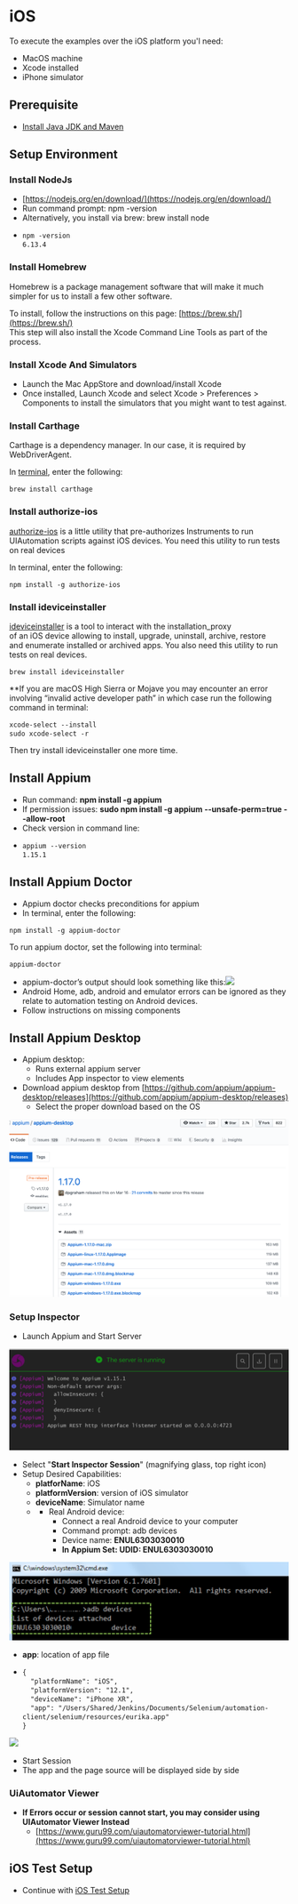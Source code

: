 # iOS

To execute the examples over the iOS platform you'l need:

* MacOS machine 
* Xcode installed
* iPhone simulator 

## Prerequisite

* [Install Java JDK and Maven](https://docs.autonomx.io/prerequisites)

## Setup Environment

### Install NodeJs

* [https://nodejs.org/en/download/](https://nodejs.org/en/download/)
* Run command prompt: npm -version
* Alternatively, you install via brew: brew install node
* ```text
  npm -version
  6.13.4
  ```

### Install Homebrew

Homebrew is a package management software that will make it much simpler for us to install a few other software.

To install, follow the instructions on this page: [https://brew.sh/](https://brew.sh/)  
This step will also install the Xcode Command Line Tools as part of the process.

### Install Xcode And Simulators

* Launch the Mac AppStore and download/install Xcode
* Once installed, Launch Xcode and select Xcode &gt; Preferences &gt; Components to install the simulators that you might want to test against.

### Install Carthage

Carthage is a dependency manager. In our case, it is required by WebDriverAgent.

In [terminal](https://www.macworld.co.uk/how-to/mac-software/how-use-terminal-on-mac-3608274/), enter the following:

```text
brew install carthage
```

### Install authorize-ios

[authorize-ios](https://github.com/appium/authorize-ios) is a little utility that pre-authorizes Instruments to run UIAutomation scripts against iOS devices. You need this utility to run tests on real devices

In terminal, enter the following:

```text
npm install -g authorize-ios
```

### Install ideviceinstaller

[ideviceinstaller](https://github.com/libimobiledevice/ideviceinstaller) is a tool to interact with the installation\_proxy  
of an iOS device allowing to install, upgrade, uninstall, archive, restore  
and enumerate installed or archived apps. You also need this utility to run tests on real devices.

```text
brew install ideviceinstaller
```

\*\*If you are macOS High Sierra or Mojave you may encounter an error involving “invalid active developer path” in which case run the following command in terminal:

```text
xcode-select --install
sudo xcode-select -r
```

Then try install ideviceinstaller one more time.

## Install Appium

* Run command: **npm install -g appium**
* If permission issues: **sudo npm install -g appium --unsafe-perm=true --allow-root**
* Check version in command line:
* ```text
  appium --version
  1.15.1
  ```

## Install Appium Doctor

* Appium doctor checks preconditions for appium
* In terminal, enter the following:

```text
npm install -g appium-doctor
```

To run appium doctor, set the following into terminal:

```text
appium-doctor
```

* appium-doctor’s output should look something like this:![](https://miro.medium.com/max/3036/1*znQbz_vbtZXkdX4LOJWuzg.png)
* Android Home, adb, android and emulator errors can be ignored as they relate to automation testing on Android devices.
* Follow instructions on missing components

## Install Appium Desktop

* Appium desktop:
  * Runs external appium server
  * Includes App inspector to view elements 
* Download appium desktop from [https://github.com/appium/appium-desktop/releases](https://github.com/appium/appium-desktop/releases)
  * Select the proper download based on the OS

![](../.gitbook/assets/image%20%2889%29.png)



### Setup Inspector

* Launch Appium and Start Server

![](../.gitbook/assets/image%20%28121%29.png)

* Select "**Start Inspector Session**" \(magnifying glass, top right icon\)
* Setup Desired Capabilities:
  * **platforName**: iOS
  * **platformVersion**: version of iOS simulator
  * **deviceName**: Simulator name
  * * Real Android device: 
      * Connect a real Android device to your computer
      * Command prompt: adb devices
      * Device name: **ENUL6303030010**
      * **In Appium Set: UDID: ENUL6303030010**

![](../.gitbook/assets/image%20%2827%29.png)

* **app**: location of app file
* ```text
  {
    "platformName": "iOS",
    "platformVersion": "12.1",
    "deviceName": "iPhone XR",
    "app": "/Users/Shared/Jenkins/Documents/Selenium/automation-client/selenium/resources/eurika.app"
  }
  ```

![](../.gitbook/assets/image%20%2856%29.png)

* Start Session
* The app and the page source will be displayed side by side

### UiAutomator Viewer

* **If Errors occur or session cannot start, you may consider using UIAutomator Viewer Instead**
  * [https://www.guru99.com/uiautomatorviewer-tutorial.html](https://www.guru99.com/uiautomatorviewer-tutorial.html)

## iOS Test Setup

* Continue with [iOS Test Setup](https://docs.autonomx.io/getting-started/ios-tests)

